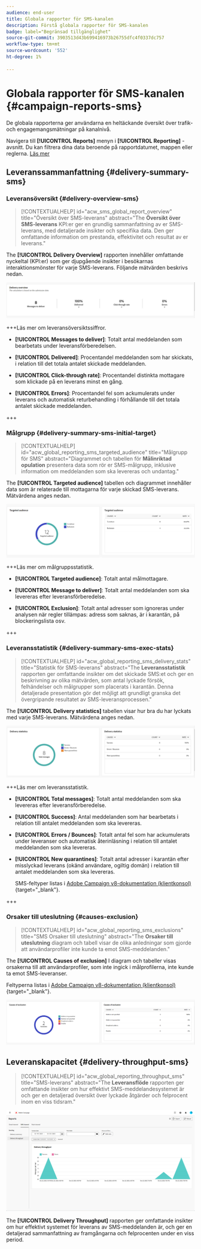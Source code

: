 ```yaml
---
audience: end-user
title: Globala rapporter för SMS-kanalen
description: Förstå globala rapporter för SMS-kanalen
badge: label="Begränsad tillgänglighet"
source-git-commit: 3903513d43b699416973b26755dfc4f0337dc757
workflow-type: tm+mt
source-wordcount: '552'
ht-degree: 1%

---
```


# Globala rapporter för SMS-kanalen {#campaign-reports-sms}

De globala rapporterna ger användarna en heltäckande översikt över trafik- och engagemangsmätningar på kanalnivå.

Navigera till **[!UICONTROL Reports]** menyn i **[!UICONTROL Reporting]** -avsnitt. Du kan filtrera dina data beroende på rapportdatumet, mappen eller reglerna. [Läs mer](global-reports.md)

## Leveranssammanfattning {#delivery-summary-sms}

### Leveransöversikt {#delivery-overview-sms}

>[!CONTEXTUALHELP]
>id="acw_sms_global_report_overview"
>title="Översikt över SMS-leverans"
>abstract="The **Översikt över SMS-leverans** KPI:er ger en grundlig sammanfattning av er SMS-leverans, med detaljerade insikter och specifika data. Den ger omfattande information om prestanda, effektivitet och resultat av er leverans."

The **[!UICONTROL Delivery Overview]** rapporten innehåller omfattande nyckeltal (KPI:er) som ger djupgående insikter i besökarnas interaktionsmönster för varje SMS-leverans. Följande mätvärden beskrivs nedan.

![](assets/global_report_sms_delivery_overview.png)

+++Läs mer om leveransöversiktssiffror.

* **[!UICONTROL Messages to deliver]**: Totalt antal meddelanden som bearbetats under leveransförberedelsen.

* **[!UICONTROL Delivered]**: Procentandel meddelanden som har skickats, i relation till det totala antalet skickade meddelanden.

* **[!UICONTROL Click-through rate]**: Procentandel distinkta mottagare som klickade på en leverans minst en gång.

* **[!UICONTROL Errors]**: Procentandel fel som ackumulerats under leverans och automatisk returbehandling i förhållande till det totala antalet skickade meddelanden.

+++

### Målgrupp {#delivery-summary-sms-initial-target}

>[!CONTEXTUALHELP]
>id="acw_global_reporting_sms_targeted_audience"
>title="Målgrupp för SMS"
>abstract="Diagrammet och tabellen för **Målinriktad opulation** presentera data som rör er SMS-målgrupp, inklusive information om meddelanden som ska levereras och undantag."

The **[!UICONTROL Targeted audience]** tabellen och diagrammet innehåller data som är relaterade till mottagarna för varje skickad SMS-leverans. Mätvärdena anges nedan.

![](assets/global_report_sms_targeted_audience.png)

+++Läs mer om målgruppsstatistik.

* **[!UICONTROL Targeted audience]**: Totalt antal målmottagare.

* **[!UICONTROL Message to deliver]**: Totalt antal meddelanden som ska levereras efter leveransförberedelse.

* **[!UICONTROL Exclusion]**: Totalt antal adresser som ignoreras under analysen när regler tillämpas: adress som saknas, är i karantän, på blockeringslista osv.

+++

### Leveransstatistik {#delivery-summary-sms-exec-stats}

>[!CONTEXTUALHELP]
>id="acw_global_reporting_sms_delivery_stats"
>title="Statistik för SMS-leverans"
>abstract="The **Leveransstatistik** rapporten ger omfattande insikter om det skickade SMS:et och ger en beskrivning av olika mätvärden, som antal lyckade försök, felhändelser och målgrupper som placerats i karantän. Denna detaljerade presentation gör det möjligt att grundligt granska det övergripande resultatet av SMS-leveransprocessen."

The **[!UICONTROL Delivery statistics]** tabellen visar hur bra du har lyckats med varje SMS-leverans. Mätvärdena anges nedan.

![](assets/global_report_sms_delivery_statistics.png)

+++Läs mer om leveransstatistik.

* **[!UICONTROL Total messages]**: Totalt antal meddelanden som ska levereras efter leveransförberedelse.

* **[!UICONTROL Success]**: Antal meddelanden som har bearbetats i relation till antalet meddelanden som ska levereras.

* **[!UICONTROL Errors / Bounces]**: Totalt antal fel som har ackumulerats under leveranser och automatisk återinläsning i relation till antalet meddelanden som ska levereras.

* **[!UICONTROL New quarantines]**: Totalt antal adresser i karantän efter misslyckad leverans (okänd användare, ogiltig domän) i relation till antalet meddelanden som ska levereras.

  SMS-feltyper listas i [Adobe Campaign v8-dokumentation (klientkonsol)](https://experienceleague.adobe.com/docs/campaign/campaign-v8/send/failures/delivery-failures.html#sms-quarantines){target="_blank"}.

+++

### Orsaker till uteslutning {#causes-exclusion}

>[!CONTEXTUALHELP]
>id="acw_global_reporting_sms_exclusions"
>title="SMS Orsaker till uteslutning"
>abstract="The **Orsaker till uteslutning** diagram och tabell visar de olika anledningar som gjorde att användarprofiler inte kunde ta emot SMS-meddelanden."

The **[!UICONTROL Causes of exclusion]** I diagram och tabeller visas orsakerna till att användarprofiler, som inte ingick i målprofilerna, inte kunde ta emot SMS-leveranser.

Feltyperna listas i [Adobe Campaign v8-dokumentation (klientkonsol)](https://experienceleague.adobe.com/docs/campaign/campaign-v8/send/failures/delivery-failures.html#email-error-types){target="_blank"}.

![](assets/global_report_sms_causes_exclusion.png)

## Leveranskapacitet {#delivery-throughput-sms}

>[!CONTEXTUALHELP]
>id="acw_global_reporting_throughput_sms"
>title="SMS-leverans"
>abstract="The **Leveransflöde** rapporten ger omfattande insikter om hur effektivt SMS-meddelandesystemet är och ger en detaljerad översikt över lyckade åtgärder och felprocent inom en viss tidsram."

![](assets/global_report_sms_delivery_throughput.png)

The **[!UICONTROL Delivery Throughput]** rapporten ger omfattande insikter om hur effektivt systemet för leverans av SMS-meddelanden är, och ger en detaljerad sammanfattning av framgångarna och felprocenten under en viss period.
